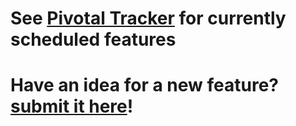 # See [Pivotal Tracker](http://www.pivotaltracker.com/projects/38811) for currently scheduled features #

# Have an idea for a new feature?  [submit it here](http://code.google.com/p/spectacular/issues/entry?template=Backlog%20Request)! #